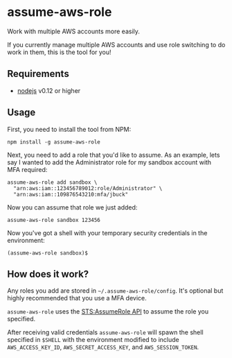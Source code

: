 # assume-aws-role

Work with multiple AWS accounts more easily.

If you currently manage multiple AWS accounts and use role switching to do work in them, this is the tool for you!

## Requirements

* [nodejs](https://nodejs.org/download/) v0.12 or higher

## Usage

First, you need to install the tool from NPM:

`npm install -g assume-aws-role`

Next, you need to add a role that you'd like to assume. As an example, lets say I wanted to add the Administrator role for my sandbox account with MFA required:

```
assume-aws-role add sandbox \
  "arn:aws:iam::123456789012:role/Administrator" \
  "arn:aws:iam::109876543210:mfa/jbuck"
```

Now you can assume that role we just added:

`assume-aws-role sandbox 123456`

Now you've got a shell with your temporary security credentials in the environment:

`(assume-aws-role sandbox)$ `

## How does it work?

Any roles you add are stored in `~/.assume-aws-role/config`. It's optional but highly recommended that you use a MFA device.

`assume-aws-role` uses the [STS:AssumeRole API](http://docs.aws.amazon.com/STS/latest/APIReference/API_AssumeRole.html) to assume the role you specified.

After receiving valid credentials `assume-aws-role` will spawn the shell specified in `$SHELL` with the environment modified to include `AWS_ACCESS_KEY_ID`, `AWS_SECRET_ACCESS_KEY`, and `AWS_SESSION_TOKEN`.
